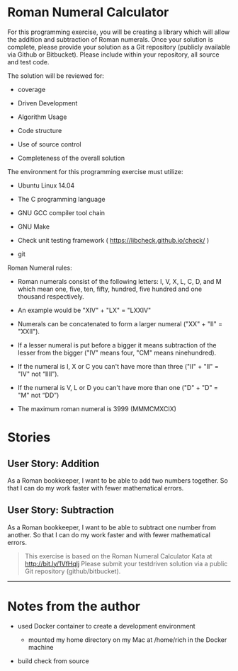 # Roman Numeral Calculator

For this programming exercise, you will be creating a library which will allow the addition and subtraction of Roman numerals. Once your solution is complete, please provide your solution as a Git repository (publicly available via Github or Bitbucket). Please include within your repository, all source and test code.

The solution will be reviewed for:

* coverage

* Driven Development

* Algorithm Usage

* Code structure

* Use of source control

* Completeness of the overall solution

The environment for this programming exercise ​must​ utilize:

* Ubuntu Linux 14.04

* The C programming language

* GNU GCC compiler tool chain

* GNU Make

* Check unit testing framework ( https://libcheck.github.io/check/ )

* git

Roman Numeral rules:

* Roman numerals consist of the following letters: I, V, X, L, C, D, and M which mean one, five, ten, fifty, hundred, five hundred and one thousand respectively.

* An example would be "XIV" + "LX" = "LXXIV"

* Numerals can be concatenated to form a larger numeral ("XX" + "II" = "XXII").

* If a lesser numeral is put before a bigger it means subtraction of the lesser from the bigger ("IV" means four, "CM" means ninehundred).

* If the numeral is I, X or C you can't have more than three ("II" + "II" = "IV" not “IIII”).

* If the numeral is V, L or D you can't have more than one ("D" + "D" = "M" not “DD”)

* The maximum roman numeral is 3999 (MMMCMXCIX)

# Stories

## User Story: Addition

As a Roman bookkeeper, I want to be able to add two numbers together. So that I can do my work faster with fewer mathematical errors.

## User Story: Subtraction

As a Roman bookkeeper, I want to be able to subtract one number from another. So that I can do my work faster and with fewer mathematical errors.

> This exercise is based on the Roman Numeral Calculator Kata at http://bit.ly/1VfHqlj
> Please submit your test­driven solution via a public Git repository (github/bitbucket).

- - - 

# Notes from the author

* used Docker container to create a development environment

	* mounted my home directory on my Mac at /home/rich in the Docker machine

* build check from source

